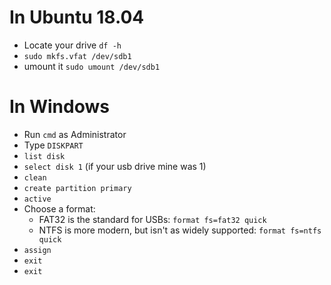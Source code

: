 # In Ubuntu 18.04 
- Locate your drive `df -h`
- `sudo mkfs.vfat /dev/sdb1`
- umount it `sudo umount /dev/sdb1`

# In Windows
- Run `cmd` as Administrator <br/>
- Type `DISKPART`<br/>
- `list disk`<br/>
- `select disk 1` (if your usb drive mine was 1)<br/>
- `clean`<br/>
- `create partition primary`<br/>
- `active`<br/>
- Choose a format:<br/>
  - FAT32 is the standard for USBs: `format fs=fat32 quick`<br/>
  - NTFS is more modern, but isn't as widely supported: `format fs=ntfs quick`<br/>
- `assign`<br/>
- `exit`<br/>
- `exit`<br/>

